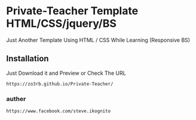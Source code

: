 # Private-Teacher Template HTML/CSS/jquery/BS

Just Another Template Using HTML / CSS While Learning (Responsive BS)

## Installation

Just Download it and Preview or Check The URL

```
https://zo3rb.github.io/Private-Teacher/
```
### auther
```
https://www.facebook.com/steve.ikognito
```
